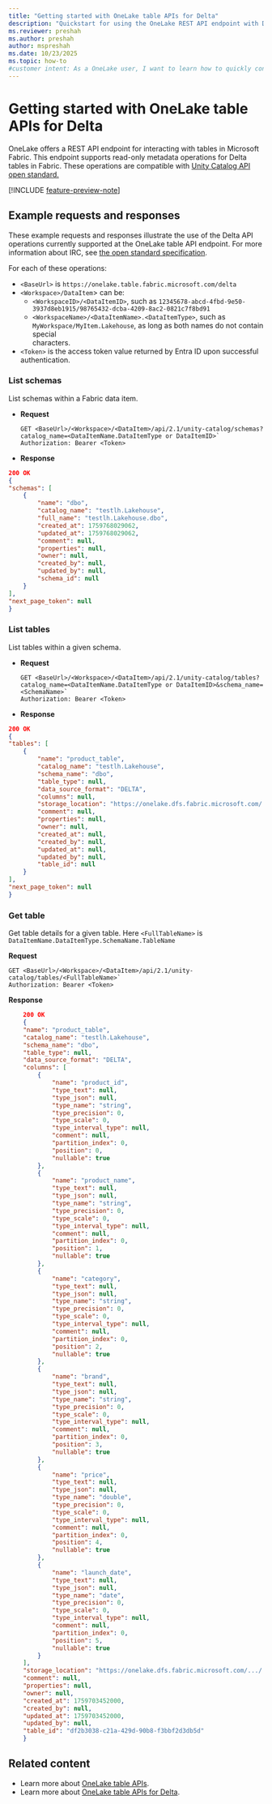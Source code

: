 ```yaml
---
title: "Getting started with OneLake table APIs for Delta"
description: "Quickstart for using the OneLake REST API endpoint with Delta APIs in Microsoft Fabric."
ms.reviewer: preshah
ms.author: preshah
author: mspreshah
ms.date: 10/23/2025
ms.topic: how-to
#customer intent: As a OneLake user, I want to learn how to quickly configure my tools and applications to connect to OneLake table APIs using the Delta standard, so that I can access, explore, and interact with my Fabric data using familiar open-source clients and libraries.
---
```


# Getting started with OneLake table APIs for Delta

OneLake offers a REST API endpoint for interacting with tables in Microsoft Fabric. This endpoint supports read-only metadata operations for Delta tables in Fabric. These operations are compatible with [Unity Catalog API open standard.](https://github.com/unitycatalog/unitycatalog/tree/main/api)

[!INCLUDE [feature-preview-note](../../includes/feature-preview-note.md)]

## Example requests and responses

These example requests and responses illustrate the use of the Delta API operations currently supported at the OneLake table API endpoint. For more information about IRC, see [the open standard specification](https://iceberg.apache.org/rest-catalog-spec/).

For each of these operations:
- `<BaseUrl>` is `https://onelake.table.fabric.microsoft.com/delta`
- `<Workspace>/DataItem`> can be:
    - `<WorkspaceID>/<DataItemID>`, such as `12345678-abcd-4fbd-9e50-3937d8eb1915/98765432-dcba-4209-8ac2-0821c7f8bd91`
    - `<WorkspaceName>/<DataItemName>.<DataItemType>`, such as `MyWorkspace/MyItem.Lakehouse`, as long as both names do not contain special  
       characters.
- `<Token>` is the access token value returned by Entra ID upon successful authentication.

### List schemas

List schemas within a Fabric data item.

- **Request**

    ```
    GET <BaseUrl>/<Workspace>/<DataItem>/api/2.1/unity-catalog/schemas?catalog_name=<DataItemName.DataItemType or DataItemID>`
    Authorization: Bearer <Token>
    ```

- **Response**

```json
200 OK
{
"schemas": [
	{
		"name": "dbo",
		"catalog_name": "testlh.Lakehouse",
        "full_name": "testlh.Lakehouse.dbo",
		"created_at": 1759768029062,
		"updated_at": 1759768029062,
		"comment": null,
		"properties": null,
		"owner": null,
		"created_by": null,
		"updated_by": null,
		"schema_id": null
	}
],
"next_page_token": null
}
```
### List tables

List tables within a given schema.

- **Request**

    ```
    GET <BaseUrl>/<Workspace>/<DataItem>/api/2.1/unity-catalog/tables?catalog_name=<DataItemName.DataItemType or DataItemID>&schema_name=<SchemaName>`
    Authorization: Bearer <Token>
    ```

- **Response**

```json
200 OK
{
"tables": [
    {
        "name": "product_table",
        "catalog_name": "testlh.Lakehouse",
        "schema_name": "dbo",
        "table_type": null,
        "data_source_format": "DELTA",
        "columns": null,
        "storage_location": "https://onelake.dfs.fabric.microsoft.com/.../.../Tables/product_table",
        "comment": null,
        "properties": null,
        "owner": null,
        "created_at": null,
        "created_by": null,
        "updated_at": null,
        "updated_by": null,
        "table_id": null
    }
],
"next_page_token": null
}
```

### Get table

Get table details for a given table. Here `<FullTableName>` is `DataItemName.DataItemType.SchemaName.TableName`

**Request**

```
GET <BaseUrl>/<Workspace>/<DataItem>/api/2.1/unity-catalog/tables/<FullTableName>`
Authorization: Bearer <Token>
```

**Response**

```json
    200 OK
    {
	"name": "product_table",
	"catalog_name": "testlh.Lakehouse",
	"schema_name": "dbo",
	"table_type": null,
	"data_source_format": "DELTA",
	"columns": [
		{
			"name": "product_id",
			"type_text": null,
			"type_json": null,
			"type_name": "string",
			"type_precision": 0,
			"type_scale": 0,
			"type_interval_type": null,
			"comment": null,
			"partition_index": 0,
			"position": 0,
			"nullable": true
		},
		{
			"name": "product_name",
			"type_text": null,
			"type_json": null,
			"type_name": "string",
			"type_precision": 0,
			"type_scale": 0,
			"type_interval_type": null,
			"comment": null,
			"partition_index": 0,
			"position": 1,
			"nullable": true
		},
		{
			"name": "category",
			"type_text": null,
			"type_json": null,
			"type_name": "string",
			"type_precision": 0,
			"type_scale": 0,
			"type_interval_type": null,
			"comment": null,
			"partition_index": 0,
			"position": 2,
			"nullable": true
		},
		{
			"name": "brand",
			"type_text": null,
			"type_json": null,
			"type_name": "string",
			"type_precision": 0,
			"type_scale": 0,
			"type_interval_type": null,
			"comment": null,
			"partition_index": 0,
			"position": 3,
			"nullable": true
		},
		{
			"name": "price",
			"type_text": null,
			"type_json": null,
			"type_name": "double",
			"type_precision": 0,
			"type_scale": 0,
			"type_interval_type": null,
			"comment": null,
			"partition_index": 0,
			"position": 4,
			"nullable": true
		},
		{
			"name": "launch_date",
			"type_text": null,
			"type_json": null,
			"type_name": "date",
			"type_precision": 0,
			"type_scale": 0,
			"type_interval_type": null,
			"comment": null,
			"partition_index": 0,
			"position": 5,
			"nullable": true
		}
	],
	"storage_location": "https://onelake.dfs.fabric.microsoft.com/.../.../Tables/product_table",
	"comment": null,
	"properties": null,
	"owner": null,
	"created_at": 1759703452000,
	"created_by": null,
	"updated_at": 1759703452000,
	"updated_by": null,
	"table_id": "df2b3038-c21a-429d-90b8-f3bbf2d3db5d"
    }
```

## Related content

- Learn more about [OneLake table APIs](./onelake-table-apis.md).
- Learn more about [OneLake table APIs for Delta](./delta-table-apis.md).